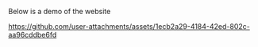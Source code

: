 Below is a demo of the website

https://github.com/user-attachments/assets/1ecb2a29-4184-42ed-802c-aa96cddbe6fd

